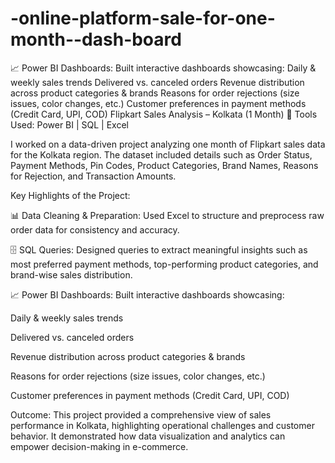 # -online-platform-sale-for-one-month--dash-board
📈 Power BI Dashboards: Built interactive dashboards showcasing:  Daily &amp; weekly sales trends  Delivered vs. canceled orders  Revenue distribution across product categories &amp; brands  Reasons for order rejections (size issues, color changes, etc.)  Customer preferences in payment methods (Credit Card, UPI, COD)
Flipkart Sales Analysis – Kolkata (1 Month)
🔹 Tools Used: Power BI | SQL | Excel

I worked on a data-driven project analyzing one month of Flipkart sales data for the Kolkata region. The dataset included details such as Order Status, Payment Methods, Pin Codes, Product Categories, Brand Names, Reasons for Rejection, and Transaction Amounts.

Key Highlights of the Project:

📊 Data Cleaning & Preparation: Used Excel to structure and preprocess raw order data for consistency and accuracy.

🗄️ SQL Queries: Designed queries to extract meaningful insights such as most preferred payment methods, top-performing product categories, and brand-wise sales distribution.

📈 Power BI Dashboards: Built interactive dashboards showcasing:

Daily & weekly sales trends

Delivered vs. canceled orders

Revenue distribution across product categories & brands

Reasons for order rejections (size issues, color changes, etc.)

Customer preferences in payment methods (Credit Card, UPI, COD)

Outcome:
This project provided a comprehensive view of sales performance in Kolkata, highlighting operational challenges and customer behavior. It demonstrated how data visualization and analytics can empower decision-making in e-commerce.
